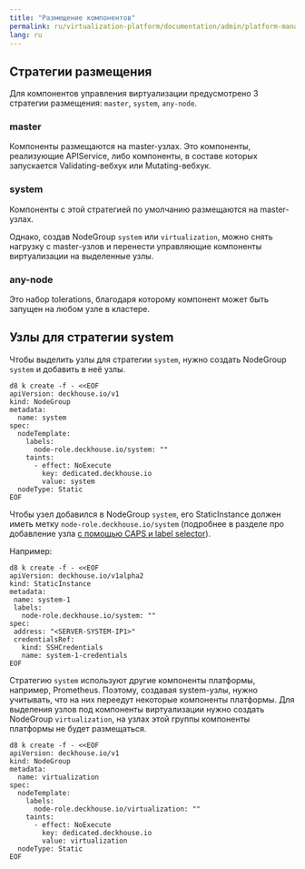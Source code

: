 ```yaml
---
title: "Размещение компонентов"
permalink: ru/virtualization-platform/documentation/admin/platform-management/control-plane-settings/placement-management.html
lang: ru
---
```


## Стратегии размещения

Для компонентов управления виртуализации предусмотрено 3 стратегии размещения: `master`, `system`, `any-node`.

### master

Компоненты размещаются на master-узлах. Это компоненты, реализующие APIService, либо компоненты, в составе которых запускается Validating-вебхук или Mutating-вебхук.

### system

Компоненты с этой стратегией по умолчанию размещаются на master-узлах.

Однако, создав NodeGroup `system` или `virtualization`, можно снять нагрузку с master-узлов и перенести управляющие компоненты виртуализации на выделенные узлы.

### any-node

Это набор tolerations, благодаря которому компонент может быть запущен на любом узле в кластере.

## Узлы для стратегии system

Чтобы выделить узлы для стратегии `system`, нужно создать NodeGroup `system` и добавить в неё узлы.

```shell
d8 k create -f - <<EOF
apiVersion: deckhouse.io/v1
kind: NodeGroup
metadata:
  name: system
spec:
  nodeTemplate:
    labels:
      node-role.deckhouse.io/system: ""
    taints:
      - effect: NoExecute
        key: dedicated.deckhouse.io
        value: system
  nodeType: Static
EOF
```

Чтобы узел добавился в NodeGroup `system`, его StaticInstance должен иметь метку `node-role.deckhouse.io/system` (подробнее в разделе про добавление узла [с помощью CAPS и label selector](../node-management/adding-node.html#caps-with-label-selector)).

Например:

```shell
d8 k create -f - <<EOF
apiVersion: deckhouse.io/v1alpha2
kind: StaticInstance
metadata:
 name: system-1
 labels:
   node-role.deckhouse.io/system: ""
spec:
 address: "<SERVER-SYSTEM-IP1>"
 credentialsRef:
   kind: SSHCredentials
   name: system-1-credentials
EOF
```

Стратегию `system` используют другие компоненты платформы, например, Prometheus. Поэтому, создавая system-узлы, нужно учитывать, что на них переедут некоторые компоненты платформы.
Для выделения узлов под компоненты виртуализации нужно создать NodeGroup `virtualization`, на узлах этой группы компоненты платформы не будет размещаться.

```shell
d8 k create -f - <<EOF
apiVersion: deckhouse.io/v1
kind: NodeGroup
metadata:
  name: virtualization
spec:
  nodeTemplate:
    labels:
      node-role.deckhouse.io/virtualization: ""
    taints:
      - effect: NoExecute
        key: dedicated.deckhouse.io
        value: virtualization
  nodeType: Static
EOF
```

<!-- ## Ограничение размещения виртуальных машин

TODO заготовка про ограничения для virt-handler.-->
